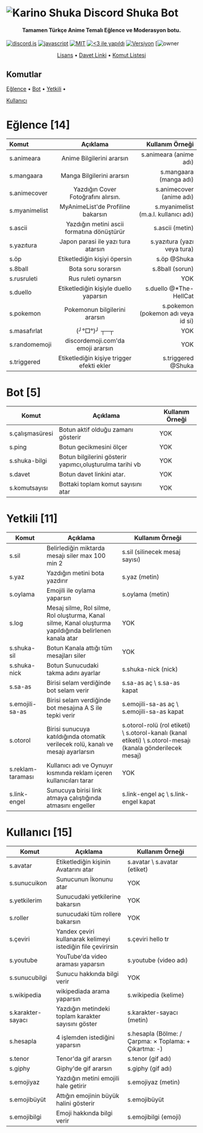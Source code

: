 
![Karino Shuka](https://i.imgur.com/hQL1Wjr.gif)
 Discord Shuka Bot
=====================

<h4 align="center">Tamamen Türkçe Anime Temalı Eğlence ve Moderasyon botu.</h4>

[![discord.js](https://img.shields.io/badge/discord-js-ff7700.svg)](https://discord.js.org) 
[![javascript](https://img.shields.io/github/languages/top/TheHellCat0/discord-shuka-bot?color=ff7700&logo=shuka)](https://bit.ly/2yr0Mkl)
[![MIT](https://img.shields.io/github/license/TheHellCat0/discord-shuka-bot?style=flat-square)](https://github.com/TheHellCat0/discord-shuka-bot/blob/master/LICENSE) 
[![<3 ile yapıldı](http://ForTheBadge.com/images/badges/built-with-love.svg)](https://bit.ly/2yr0Mkl) 
[![Versiyon](https://img.shields.io/github/package-json/v/TheHellCat0/discord-shuka-bot?color=ff7700&logo=Shuka&style=for-the-badge)](https://github.com/TheHellCat0/discord-shuka-bot/blob/master/package.json)
 [![owner](https://img.shields.io/badge/%3C%2F%3E-*The--HellCat%237528-%23ffed00) 

<p align="center">
  <a href="https://github.com/TheHellCat0/discord-shuka-bot/blob/master/LICENSE">Lisans</a>
  •
  <a href="https://bit.ly/2yr0Mkl">Davet Linki</a>
  •
<a href="#Komutlar">Komut Listesi</a>
  
</p>

 Komutlar
-------------

<p align="center">
  
<a href="#Eğlence-14">Eğlence</a>
  •
<a href="#Bot-5">Bot</a>
•
<a href="#Yetkili-11">Yetkili</a>
•
</p><a href="#Kullanıcı-15">Kullanıcı</a>

# Eğlence [14]

|      Komut    |  Açıklama | Kullanım Örneği  |
| :------------ |:---------------:| -----:|
| s.animeara   |  Anime Bilgilerini ararsın | s.animeara (anime adı) |
| s.mangaara    |  Manga Bilgilerini ararsın       |   s.mangaara (manga adı) |
|s.animecover   |   Yazdığın Cover Fotoğrafını alırsın.     | s.animecover (anime adı) |
| s.myanimelist| MyAnimeList'de Profiline bakarsın        |   s.myanimelist (m.a.l. kullanıcı adı) |
|s.ascii|  Yazdığın metini ascii formatına dönüştürür|s.ascii (metin) |
|s.yazıtura|Japon parasi ile yazı tura atarsın|s.yazıtura (yazı veya tura) |
|s.öp|Etiketlediğin kişiyi öpersin|s.öp @Shuka|
|s.8ball|Bota soru sorarsın|s.8ball (sorun) |
|s.rusruleti|Rus ruleti oynarsın|YOK|
|s.duello|Etiketlediğin kişiyle duello yaparsın|s.duello @*The-HellCat |
|s.pokemon|Pokemonun bilgilerini ararsın|s.pokemon (pokemon adı veya id si) |
|s.masafırlat|(╯°□°)╯           ┬─┬ |YOK|
|s.randomemoji|discordemoji.com'da emoji ararsın|YOK|
|s.triggered|Etiketlediğin kişiye trigger efekti ekler|s.triggered @Shuka|

# Bot [5]

|Komut|Açıklama|Kullanım Örneği|
|----|---|---|
|s.çalışmasüresi|Botun aktif olduğu zamanı gösterir|YOK|
|s.ping|Botun gecikmesini ölçer|YOK|
|s.shuka-bilgi|Botun bilgilerini gösterir yapımcı,oluşturulma tarihi vb |YOK|
|s.davet|Botun davet linkini atar. |YOK|
|s.komutsayısı|Bottaki toplam komut sayısını atar|YOK|

# Yetkili [11] 

|Komut|Açıklama|Kullanım Örneği|
|----|----|----|
|s.sil|Belirlediğin miktarda mesajı siler max 100 min 2|s.sil (silinecek mesaj sayısı) |
|s.yaz|Yazdığın metini bota yazdırır|s.yaz (metin) |
|s.oylama|Emojili ile oylama yaparsın|s.oylama (metin) |
|s.log|Mesaj silme, Rol silme, Rol oluşturma, Kanal silme, Kanal oluşturma yapıldığında belirlenen kanala atar|YOK|
|s.shuka-sil|Botun Kanala attığı tüm mesajları siler|YOK|
|s.shuka-nick|Botun Sunucudaki takma adını ayarlar|s.shuka-nick (nick) |
|s.sa-as|Birisi selam verdiğinde bot selam verir|s.sa-as aç \ s.sa-as kapat|
|s.emojili-sa-as|Birisi selam verdiğinde bot mesajına A S ile tepki verir|s.emojili-sa-as aç \ s.emojili-sa-as kapat|
|s.otorol|Birisi sunucuya katıldığında otomatik verilecek rolü, kanalı ve mesajı ayarlarsın|s.otorol-rolü (rol etiketi) \ s.otorol-kanalı (kanal etiketi) \ s.otorol-mesajı (kanala gönderilecek mesaj) |
|s.reklam-taraması|Kullanıcı adı ve Oynuyır kısmında reklam içeren kullanıcıları tarar|YOK|
|s.link-engel|Sunucuya birisi link atmaya çalıştığında atmasını engeller|s.link-engel aç \ s.link-engel kapat|

# Kullanıcı [15] 

|Komut|Açıklama|Kullanım Örneği|
|----|----|----|
|s.avatar|Etiketlediğin kişinin Avatarını atar|s.avatar \ s.avatar (etiket) |
|s.sunucuikon|Sunucunun İkonunu atar|YOK|
|s.yetkilerim|Sunucudaki yetkilerine bakarsın|YOK|
|s.roller|sunucudaki tüm rollere bakarsın|YOK|
|s.çeviri|Yandex çeviri kullanarak kelimeyi istediğin file çevirirsin|s.çeviri hello tr|
|s.youtube|YouTube'da video araması yaparsın|s.youtube (video adı) |
|s.sunucubilgi|Sunucu hakkında bilgi verir|YOK|
|s.wikipedia|wikipediada arama yaparsın|s.wikipedia (kelime) |
|s.karakter-sayacı|Yazdığın metindeki toplam karakter sayısını göster|s.karakter-sayacı (metin) |
|s.hesapla|4 işlemden istediğini yaparsın|s.hesapla (Bölme: / Çarpma: × Toplama: + Çıkartma: -) |
|s.tenor|Tenor'da gif ararsın|s.tenor (gif adı) |
|s.giphy|Giphy'de gif ararsın|s.giphy (gif adı) |
|s.emojiyaz|Yazdığın metini emojili hale getirir|s.emojiyaz (metin) |
|s.emojibüyüt|Attığın emojinin büyük halini gösterir|s.emojibüyüt|(emoji)|
|s.emojibilgi|Emoji hakkında bilgi verir|s.emojibilgi (emoji) |
